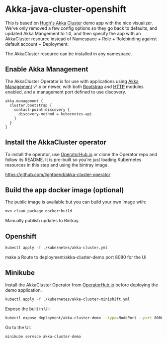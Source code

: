 # Akka-java-cluster-openshift

This is based on [Hugh's Akka Cluster](https://github.com/mckeeh3/akka-java-cluster-openshift) demo app with the nice visualizer.
We've only removed a few config
options so they go back to defaults, and updated Akka Mangement to 1.0, and then specify the app with an
AkkaCluster resource instead of Namespace + Role + Rolebinding against default account + Deployment.

The AkkaCluster resource can be installed in any namespace.

## Enable Akka Management

The AkkaCluster Operator is for use with applications using [Akka Management](https://doc.akka.io/docs/akka-management/current/) v1.x or newer, with both [Bootstrap](https://doc.akka.io/docs/akka-management/current/bootstrap/index.html) and [HTTP](https://doc.akka.io/docs/akka-management/current/cluster-http-management.html) modules enabled, and a management port defined to use discovery.

```
akka.management {
  cluster.bootstrap {
    contact-point-discovery {
      discovery-method = kubernetes-api
    }
  }
}
```
## Install the AkkaCluster operator

To install the operator, use [OperatorHub.io](https://operatorhub.io) or clone the Operator repo and follow its README. It is pre-built so you're just loading
Kubernetes resources in this step and using the bintray image.

https://github.com/lightbend/akka-cluster-operator

## Build the app docker image (optional)

The public image is available but you can build your own image wtih:

```sh
mvn clean package docker:build
```
Manually publish updates to Bintray.

## Openshift

```bash
kubectl apply -f ./kubernetes/akka-cluster.yml
```

make a Route to deployment/akka-cluster-demo port 8080 for the UI

## Minikube

Install the AkkaCluster Operator from [OperatorHub.io](https://operatorhub.io/operator/akka-cluster-operator) before deploying the demo application.

```bash
kubectl apply -f ./kubernetes/akka-cluster-minishift.yml
```

Expose the built in UI:

```bash
kubectl expose deployment/akka-cluster-demo --type=NodePort --port 8080
```

Go to the UI:

```bash
minikube service akka-cluster-demo
```
